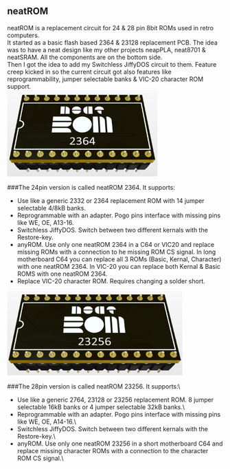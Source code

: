 ## neatROM
neatROM is a replacement circuit for 24 &amp; 28 pin 8bit ROMs used in retro computers.\
It started as a basic flash based 2364 & 23128 replacement PCB. The idea was to have a neat design like my other projects neapPLA, neat8701 & neatSRAM. All the components are on the bottom side.\
Then I got the idea to add my Switchless JiffyDOS circuit to them. Feature creep kicked in so the current circuit got also features like reprogrammability, jumper selectable banks & VIC-20 character ROM support.  
<img src="/images/neatROM_2364.PNG" width="350">

###The 24pin version is called neatROM 2364. It supports:
- Use like a generic 2332 or 2364 replacement ROM with 14 jumper selectable 4/8kB banks.
- Reprogrammable with an adapter. Pogo pins interface with missing pins like WE, OE, A13-16.
- Switchless JiffyDOS. Switch between two different kernals with the Restore-key.
- anyROM. Use only one neatROM 2364 in a C64 or VIC20 and replace missing ROMs with a connection to he missing ROM CS signal. In long motherboard C64 you can replace all 3 ROMs (Basic, Kernal, Character) with one neatROM 2364. In VIC-20 you can replace both Kernal & Basic ROMS with one neatROM 2364.
- Replace VIC-20 character ROM. Requires changing a solder short.
<img src="/images/neatROM_23256.PNG" width="408">

###The 28pin version is called neatROM 23256. It supports:\
- Use like a generic 2764, 23128 or 23256 replacement ROM. 8 jumper selectable 16kB banks or 4 jumper selectable 32kB banks.\
- Reprogrammable with an adapter. Pogo pins interface with missing pins like WE, OE, A14-16.\
- Switchless JiffyDOS. Switch between two different kernals with the Restore-key.\
- anyROM. Use only one neatROM 23256 in a short motherboard C64 and replace missing character ROMs with a connection to the character ROM CS signal.\
